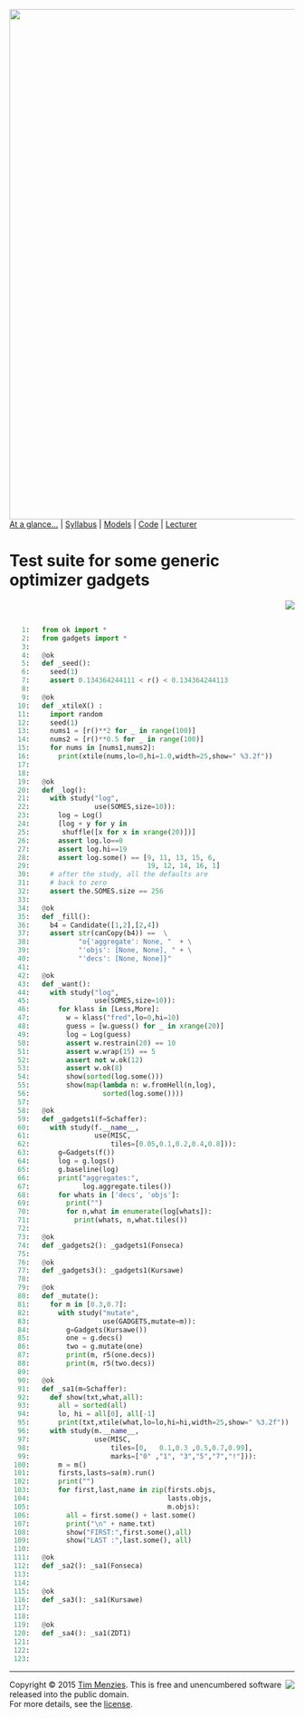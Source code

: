 [<img width=900 src="https://raw.githubusercontent.com/txt/mase/master/img/banner1.png">](https://github.com/txt/mase/blob/master/README.md)   
[At a glance...](https://github.com/txt/mase/blob/master/OVERVIEW.md) |
[Syllabus](https://github.com/txt/mase/blob/master/SYLLABUS.md) |
[Models](https://github.com/txt/mase/blob/master/MODELS.md) |
[Code](https://github.com/txt/mase/tree/master/src) |
[Lecturer](http://menzies.us) 



# Test suite for some generic optimizer gadgets

<a href="gadgetsok.py#L55-L177"><img align=right src="http://www.hungarianreference.com/i/arrow_out.gif"></a><br clear=all>
```python

   1:   from ok import *
   2:   from gadgets import *
   3:   
   4:   @ok
   5:   def _seed():
   6:     seed(1)
   7:     assert 0.134364244111 < r() < 0.134364244113 
   8:   
   9:   @ok
  10:   def _xtileX() :
  11:     import random
  12:     seed(1)
  13:     nums1 = [r()**2 for _ in range(100)]
  14:     nums2 = [r()**0.5 for _ in range(100)]
  15:     for nums in [nums1,nums2]:
  16:       print(xtile(nums,lo=0,hi=1.0,width=25,show=" %3.2f"))
  17:   
  18:     
  19:   @ok
  20:   def _log():
  21:     with study("log",
  22:                use(SOMES,size=10)):
  23:       log = Log()
  24:       [log + y for y in
  25:        shuffle([x for x in xrange(20)])]
  26:       assert log.lo==0
  27:       assert log.hi==19
  28:       assert log.some() == [9, 11, 13, 15, 6,
  29:                             19, 12, 14, 16, 1]
  30:     # after the study, all the defaults are
  31:     # back to zero
  32:     assert the.SOMES.size == 256
  33:   
  34:   @ok
  35:   def _fill():
  36:     b4 = Candidate([1,2],[2,4])
  37:     assert str(canCopy(b4)) ==  \
  38:            "o{'aggregate': None, "  + \
  39:            "'objs': [None, None], " + \
  40:            "'decs': [None, None]}"
  41:   
  42:   @ok
  43:   def _want():
  44:     with study("log",
  45:                use(SOMES,size=10)):
  46:       for klass in [Less,More]:
  47:         w = klass("fred",lo=0,hi=10)
  48:         guess = [w.guess() for _ in xrange(20)]
  49:         log = Log(guess)
  50:         assert w.restrain(20) == 10
  51:         assert w.wrap(15) == 5
  52:         assert not w.ok(12)
  53:         assert w.ok(8)
  54:         show(sorted(log.some()))
  55:         show(map(lambda n: w.fromHell(n,log),
  56:                  sorted(log.some())))
  57:   
  58:   @ok
  59:   def _gadgets1(f=Schaffer):
  60:     with study(f.__name__,
  61:                use(MISC,
  62:                    tiles=[0.05,0.1,0.2,0.4,0.8])):
  63:       g=Gadgets(f())
  64:       log = g.logs()
  65:       g.baseline(log)
  66:       print("aggregates:",
  67:             log.aggregate.tiles())
  68:       for whats in ['decs', 'objs']:
  69:         print("")
  70:         for n,what in enumerate(log[whats]):
  71:           print(whats, n,what.tiles())
  72:   
  73:   @ok
  74:   def _gadgets2(): _gadgets1(Fonseca)
  75:   
  76:   @ok
  77:   def _gadgets3(): _gadgets1(Kursawe)
  78:   
  79:   @ok
  80:   def _mutate():
  81:     for m in [0.3,0.7]:
  82:       with study("mutate",
  83:                  use(GADGETS,mutate=m)):
  84:         g=Gadgets(Kursawe())
  85:         one = g.decs()
  86:         two = g.mutate(one)
  87:         print(m, r5(one.decs))
  88:         print(m, r5(two.decs))
  89:   
  90:   @ok
  91:   def _sa1(m=Schaffer):
  92:     def show(txt,what,all):
  93:       all = sorted(all)
  94:       lo, hi = all[0], all[-1]
  95:       print(txt,xtile(what,lo=lo,hi=hi,width=25,show=" %3.2f"))
  96:     with study(m.__name__,
  97:                use(MISC,
  98:                    tiles=[0,   0.1,0.3 ,0.5,0.7,0.99],
  99:                    marks=["0" ,"1", "3","5","7","!"])):
 100:       m = m()
 101:       firsts,lasts=sa(m).run()
 102:       print("")
 103:       for first,last,name in zip(firsts.objs,
 104:                                  lasts.objs,
 105:                                  m.objs):
 106:         all = first.some() + last.some()
 107:         print("\n" + name.txt)
 108:         show("FIRST:",first.some(),all)
 109:         show("LAST :",last.some(), all)
 110:   
 111:   @ok
 112:   def _sa2(): _sa1(Fonseca)
 113:   
 114:   
 115:   @ok
 116:   def _sa3(): _sa1(Kursawe)
 117:   
 118:   
 119:   @ok
 120:   def _sa4(): _sa1(ZDT1)
 121:   
 122:   
 123:       
```


_________

<img align=right src="https://raw.githubusercontent.com/txt/mase/master/img/pd-icon.png">Copyright © 2015 [Tim Menzies](http://menzies.us).
This is free and unencumbered software released into the public domain.   
For more details, see the [license](https://github.com/txt/mase/blob/master/LICENSE.md).


